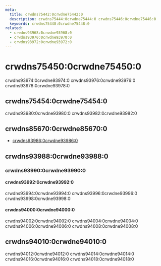 ```yaml
---
meta:
  title: crwdns75442:0crwdne75442:0
  description: crwdns75444:0crwdne75444:0 crwdns75446:0crwdne75446:0
  keywords: crwdns75448:0crwdne75448:0
related:
  - crwdns93968:0crwdne93968:0
  - crwdns93970:0crwdne93970:0
  - crwdns93972:0crwdne93972:0
---
```


# crwdns75450:0crwdne75450:0

crwdns93974:0crwdne93974:0  crwdns93976:0crwdne93976:0 crwdns93978:0crwdne93978:0

<entry-ad />

## crwdns75454:0crwdne75454:0

crwdns93980:0crwdne93980:0 crwdns93982:0crwdne93982:0

<example file="v-skeleton-loader/usage" />

## crwdns85670:0crwdne85670:0

- [crwdns93986:0crwdne93986:0](crwdns93984:0crwdne93984:0)

## crwdns93988:0crwdne93988:0

### crwdns93990:0crwdne93990:0

#### crwdns93992:0crwdne93992:0

crwdns93994:0crwdne93994:0 crwdns93996:0crwdne93996:0 crwdns93998:0crwdne93998:0

<example file="v-skeleton-loader/misc-boilerplate" />

#### crwdns94000:0crwdne94000:0

crwdns94002:0crwdne94002:0 crwdns94004:0crwdne94004:0 crwdns94006:0crwdne94006:0 crwdns94008:0crwdne94008:0

<example file="v-skeleton-loader/misc-implementation" />

## crwdns94010:0crwdne94010:0

crwdns94012:0crwdne94012:0 crwdns94014:0crwdne94014:0 crwdns94016:0crwdne94016:0 crwdns94018:0crwdne94018:0

<backmatter />
